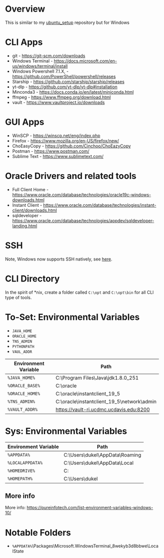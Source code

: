 # Overview
This is similar to my [ubuntu_setup](https://github.com/Duke-LeTran/ubuntu_setup) repository but for Windows

# CLI Apps
* git - https://git-scm.com/downloads
* Windows Terminal - https://docs.microsoft.com/en-us/windows/terminal/install
* Windows Powershell 7.1.X, - https://github.com/PowerShell/powershell/releases
* Starship - https://github.com/starship/starship/releases
* yt-dlp - https://github.com/yt-dlp/yt-dlp#installation
* Minconda3 - https://docs.conda.io/en/latest/miniconda.html
* ffmpeg - https://www.ffmpeg.org/download.html
* vault - https://www.vaultproject.io/downloads

# GUI Apps
* WinSCP - https://winscp.net/eng/index.php
* Firefox - https://www.mozilla.org/en-US/firefox/new/
* ChoEasyCopy - https://github.com/Cinchoo/ChoEazyCopy
* Postman - https://www.postman.com/
* Sublime Text - https://www.sublimetext.com/

# Oracle Drivers and related tools
* Full Client Home - https://www.oracle.com/database/technologies/oracle19c-windows-downloads.html
* Instant Client - https://www.oracle.com/database/technologies/instant-client/downloads.html
* sqldeveloper - https://www.oracle.com/database/technologies/appdev/sqldeveloper-landing.html

# SSH
Note, Windows now supports SSH natively, see [here](https://docs.microsoft.com/en-us/windows-server/administration/openssh/openssh_install_firstuse).

# CLI Directory
In the spirit of \*nix, create a folder called `C:\opt` and `C:\opt\bin` for all
CLI type of tools.

# To-Set: Environmental Variables
* `JAVA_HOME`
* `ORACLE_HOME`
* `TNS_ADMIN`
* `PYTHONPATH`
* `VAUL_ADDR`

| Environment Variable | Path |
|----------------------|------|
| ```%JAVA_HOME%``` | C:\Program Files\Java\jdk1.8.0_251 |
| ```%ORACLE_BASE%``` | C:\oracle |
| ```%ORACLE_HOME%``` | C:\oracle\instantclient_19_5 |
| ```%TNS_ADMIN%``` | C:\oracle\instantclient_19_5\network\admin |
| ```%VAULT_ADDR%``` | https://vault-ri.ucdmc.ucdavis.edu:8200|

# Sys: Environmental Variables

| Environment Variable | Path |
|----------------------|------|
| ```%APPDATA%``` | C:\Users\dukel\AppData\Roaming |
| ```%LOCALAPPDATA%``` | C:\Users\dukel\AppData\Local |
| ```%HOMEDRIVE%``` | C: |
| ```%HOMEPATH%``` | C:\Users\dukel |


## More info

More info: https://pureinfotech.com/list-environment-variables-windows-10/

# Notable Folders

* `%APPDATA%`\Packages\Microsoft.WindowsTerminal_8wekyb3d8bbwe\LocalState